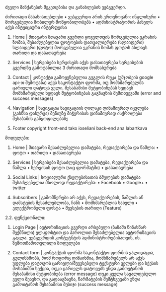 ძველი მანქანების შეკეთებისა და განახლების ვებგვერდი.

ძირითადი მახასიათებლები
•	ვებგვერდი არის ერთენოვანი: ინგლისური
•	მორგებულია მობილურ მოწყობილობებს 
•	ადმინისტრატორის პანელს აქვს ინტუიციური ინტერფეისი 
1. Home | მთავარი
მთავარი გვერდი ყოველთვის მორგებულია ეკრანის ზომას, 
შესაძლებელია ფოტოების დათვალიერება (სლაიდერი)
სლაიდერი (ფოტო) მორგებულია ეკრანის ზომას
ფოტოს ახლავს თარიღი და დასათაურება

2. Services | სერვისები
სერვისებს აქვს დასათაურება
სერვისების გვერდზე გამოტანილია 3 ძირითადი მომსახურება

3. Contact | კონტაქტი
გამოყენებულია გუგლის რუკა (უმჯობეის google api-თ შემოტანა)
აქვს საკონტაქტო ფორმა,
თუ მომხმარებელმა ცარიელი დატოვა ველი, შესაბამისი შეტყობინებას ხედავს
მომხმარებელი ხედავს შეტყობინებას გაგზავნის შემთხვევაში 
(error and success messages)

4. Navigation | ნავიგაცია
	ნავიგაციის ღილაკი დინამიურად იცვლება (გახნსა დახურვა)
	მენიუზე მიჭერისას დინამიურად ისქროლება შესაბამის განყოფილებაზე

5. Footer
	copyright
	front-end tako ioseliani
	back-end ana labartkava

			


მოდულები: 

1. Home | მთავარი
შესაძლებელია დამატება, რედაქტირება და წაშლა:
•	ფოტო
•	თარიღი
•	დასათაურება
2. Services | სერვისები
	შესაძლებელია დამატება, რედაქტირება და წაშლა
•	სერვისის ფოტო (svg ფორმატში)
•	დასათაურება

3. Social Links | სოციალური ქსელებისათის ბმულების დამატება
შესაძლებელია მხოლოდ რედაქტირება:
•	Facebook
•	Google+
•	twitter

4. Subscribers |  გამომწერები
	არ აქვს, რედაქტირების, წაშლის ან დამატების შესაძლებლობა, ჩანს
•	მომხმარებლის სახელი
•	ელექტრონული ფოსტა
•	შევსების თარიღი (Feature)

2.2. ფუნქციონალი:
1.	Login Page | ავტორიზაციის გვერდი
არსებული (ბაზაში წინასწარ შექმნილი) ელ.ფოსტით და პაროლით შესაძლებელია ავტორიზაციის გავლა. ვებგევრდის კონტეტნტის ადმინისტრირებისათვის, იხ. ზემოთჩამოთვლილი მოდულები

2.	Contact form | კონტაქტის ფორმა
	საკონტაქტო ფორმის ვალიდაცია, გულისხმობს, რომ როგორც დიზაინშია, 
	მომხმარებელს არ აქვს უფლება დატოვოს ცარიელი/შეუვსებელი ტექსტური ველები 
	და სქესის მოსანიშნი სექცია, თუკი ცარიელს დატოვებს უნდა გამოუტანოს შესაბამისი
შეტყობინება (error message)
თუკი ყველა სავალდებულო ველი შეავსო, და გადააგზავნა, წარმატების შემტხვევაში
უნდა გამოიტანოს შესაბამისი მესიჯი (success message)

